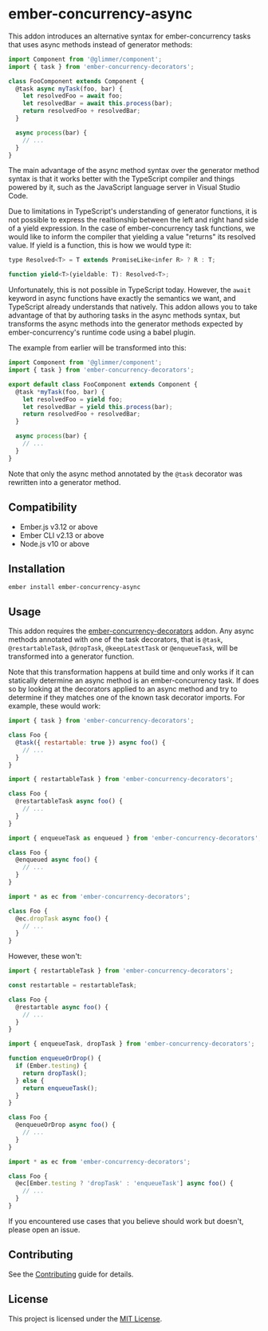 ember-concurrency-async
==============================================================================

This addon introduces an alternative syntax for ember-concurrency tasks that
uses async methods instead of generator methods:

```js
import Component from '@glimmer/component';
import { task } from 'ember-concurrency-decorators';

class FooComponent extends Component {
  @task async myTask(foo, bar) {
    let resolvedFoo = await foo;
    let resolvedBar = await this.process(bar);
    return resolvedFoo + resolvedBar;
  }

  async process(bar) {
    // ...
  }
}
```

The main advantage of the async method syntax over the generator method syntax
is that it works better with the TypeScript compiler and things powered by it,
such as the JavaScript language server in Visual Studio Code.

Due to limitations in TypeScript's understanding of generator functions, it is
not possible to express the realtionship between the left and right hand side
of a yield expression. In the case of ember-concurrency task functions, we
would like to inform the compiler that yielding a value "returns" its resolved
value. If yield is a function, this is how we would type it:

```js
type Resolved<T> = T extends PromiseLike<infer R> ? R : T;

function yield<T>(yieldable: T): Resolved<T>;
```

Unfortunately, this is not possible in TypeScript today. However, the `await`
keyword in async functions have exactly the semantics we want, and TypeScript
already understands that natively. This addon allows you to take advantage of
that by authoring tasks in the async methods syntax, but transforms the async
methods into the generator methods expected by ember-concurrency's runtime
code using a babel plugin.

The example from earlier will be transformed into this:

```js
import Component from '@glimmer/component';
import { task } from 'ember-concurrency-decorators';

export default class FooComponent extends Component {
  @task *myTask(foo, bar) {
    let resolvedFoo = yield foo;
    let resolvedBar = yield this.process(bar);
    return resolvedFoo + resolvedBar;
  }

  async process(bar) {
    // ...
  }
}
```

Note that only the async method annotated by the `@task` decorator was
rewritten into a generator method.


Compatibility
------------------------------------------------------------------------------

* Ember.js v3.12 or above
* Ember CLI v2.13 or above
* Node.js v10 or above


Installation
------------------------------------------------------------------------------

```
ember install ember-concurrency-async
```


Usage
------------------------------------------------------------------------------

This addon requires the [ember-concurrency-decorators](https://github.com/machty/ember-concurrency-decorators)
addon. Any async methods annotated with one of the task decorators, that is
`@task`, `@restartableTask`, `@dropTask`, `@keepLatestTask` or `@enqueueTask`,
will be transformed into a generator function.

Note that this transformation happens at build time and only works if it can
statically determine an async method is an ember-concurrency task. If does so
by looking at the decorators applied to an async method and try to determine
if they matches one of the known task decorator imports. For example, these
would work:

```js
import { task } from 'ember-concurrency-decorators';

class Foo {
  @task({ restartable: true }) async foo() {
    // ...
  }
}
```

```js
import { restartableTask } from 'ember-concurrency-decorators';

class Foo {
  @restartableTask async foo() {
    // ...
  }
}
```

```js
import { enqueueTask as enqueued } from 'ember-concurrency-decorators';

class Foo {
  @enqueued async foo() {
    // ...
  }
}
```

```js
import * as ec from 'ember-concurrency-decorators';

class Foo {
  @ec.dropTask async foo() {
    // ...
  }
}
```

However, these won't:

```js
import { restartableTask } from 'ember-concurrency-decorators';

const restartable = restartableTask;

class Foo {
  @restartable async foo() {
    // ...
  }
}
```

```js
import { enqueueTask, dropTask } from 'ember-concurrency-decorators';

function enqueueOrDrop() {
  if (Ember.testing) {
    return dropTask();
  } else {
    return enqueueTask();
  }
}

class Foo {
  @enqueueOrDrop async foo() {
    // ...
  }
}
```

```js
import * as ec from 'ember-concurrency-decorators';

class Foo {
  @ec[Ember.testing ? 'dropTask' : 'enqueueTask'] async foo() {
    // ...
  }
}
```

If you encountered use cases that you believe should work but doesn't, please
open an issue.


Contributing
------------------------------------------------------------------------------

See the [Contributing](CONTRIBUTING.md) guide for details.


License
------------------------------------------------------------------------------

This project is licensed under the [MIT License](LICENSE.md).
